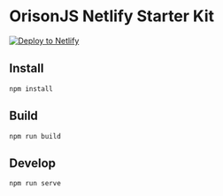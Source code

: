 # OrisonJS Netlify Starter Kit

[![Deploy to Netlify](https://www.netlify.com/img/deploy/button.svg)](https://app.netlify.com/start/deploy?repository=https://github.com/megazear7/orison-netlify-starter-kit)

## Install

```
npm install
```

## Build

```
npm run build
```

## Develop

```
npm run serve
```
